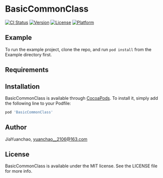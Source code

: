 # BasicCommonClass

[![CI Status](http://img.shields.io/travis/JiaYuanchao/BasicCommonClass.svg?style=flat)](https://travis-ci.org/JiaYuanchao/BasicCommonClass)
[![Version](https://img.shields.io/cocoapods/v/BasicCommonClass.svg?style=flat)](http://cocoapods.org/pods/BasicCommonClass)
[![License](https://img.shields.io/cocoapods/l/BasicCommonClass.svg?style=flat)](http://cocoapods.org/pods/BasicCommonClass)
[![Platform](https://img.shields.io/cocoapods/p/BasicCommonClass.svg?style=flat)](http://cocoapods.org/pods/BasicCommonClass)

## Example

To run the example project, clone the repo, and run `pod install` from the Example directory first.

## Requirements

## Installation

BasicCommonClass is available through [CocoaPods](http://cocoapods.org). To install
it, simply add the following line to your Podfile:

```ruby
pod 'BasicCommonClass'
```

## Author

JiaYuanchao, yuanchao__2106@163.com

## License

BasicCommonClass is available under the MIT license. See the LICENSE file for more info.
